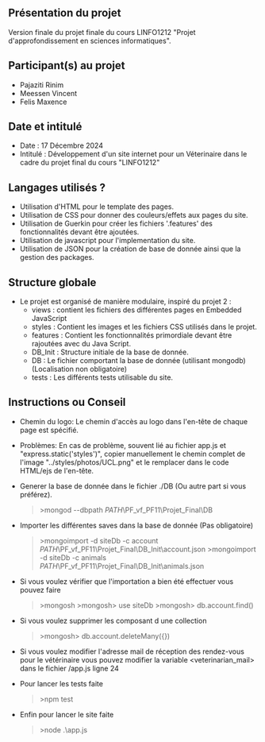 ## Présentation du projet
Version finale du projet finale du cours LINFO1212 "Projet d'approfondissement en sciences informatiques".

## Participant(s) au projet
+ Pajaziti Rinim
+ Meessen Vincent
+ Felis Maxence

## Date et intitulé 
+ Date : 17 Décembre 2024
+ Intitulé : Développement d'un site internet pour un Véterinaire dans le cadre du projet final du cours "LINFO1212"

## Langages utilisés ?
+ Utilisation d'HTML pour le template des pages.
+ Utilisation de CSS pour donner des couleurs/effets aux pages du site.
+ Utilisation de Guerkin pour créer les fichiers '.features' des fonctionnalités devant être ajoutées.
+ Utilisation de javascript pour l'implementation du site.
+ Utilisation de JSON pour la création de base de donnée ainsi que la gestion des packages.


## Structure globale
+ Le projet est organisé de manière modulaire, inspiré du projet 2 :
    + views : contient les fichiers des différentes pages en Embedded JavaScript
    + styles : Contient les images et les fichiers CSS utilisés dans le projet. 
    + features : Contient les fonctionnalités primordiale devant être rajoutées avec du Java Script.
    + DB_Init : Structure initiale de la base de donnée.
    + DB : Le fichier comportant la base de donnée (utilisant mongodb) (Localisation non obligatoire)
    + tests : Les différents tests utilisable du site.

## Instructions ou Conseil
+ Chemin du logo: Le chemin d'accès au logo dans l'en-tête de chaque page est spécifié.
+ Problèmes: En cas de problème, souvent lié au fichier app.js et "express.static('styles')", copier manuellement le chemin complet de l'image "../styles/photos/UCL.png" et le remplacer dans le code HTML/ejs de l'en-tête.

+ Generer la base de donnée dans le fichier ./DB (Ou autre part si vous préférez).
    >\>mongod --dbpath *PATH*\PF_vf_PF11\Projet_Final\DB

+ Importer les différentes saves dans la base de donnée (Pas obligatoire)
    >\>mongoimport -d siteDb -c account *PATH*\PF_vf_PF11\Projet_Final\DB_Init\account.json
    >\>mongoimport -d siteDb -c animals *PATH*\PF_vf_PF11\Projet_Final\DB_Init\animals.json

+ Si vous voulez vérifier que l'importation a bien été effectuer vous pouvez faire
    >\>mongosh
    >\>mongosh\> use siteDb
    >\>mongosh\> db.account.find()

+ Si vous voulez supprimer les composant d une collection
    >\>mongosh\> db.account.deleteMany({})

+ Si vous voulez modifier l'adresse mail de réception des rendez-vous pour le vétérinaire vous pouvez modifier la variable <veterinarian_mail> dans le fichier /app.js ligne 24

+ Pour lancer les tests faite
    >\>npm test

+ Enfin pour lancer le site faite
    >\>node .\app.js

